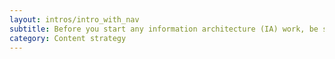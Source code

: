 ```yaml
---
layout: intros/intro_with_nav
subtitle: Before you start any information architecture (IA) work, be sure to review the analytics of any current content. It’s also helpful to research related websites, engage with users and talk with other people who have an interest in your content.
category: Content strategy
---
```

